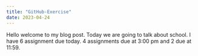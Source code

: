 ```yaml
---
title: "GitHub-Exercise"
date: 2023-04-24
---
```

Hello welcome to my blog post. Today we are going to talk about school. I have 6 assignment due today. 4 assignments due at 3:00 pm and 2 due at 11:59.
